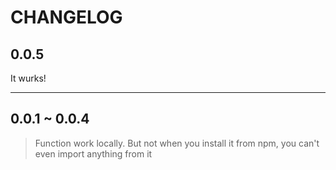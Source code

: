 # CHANGELOG

## 0.0.5

It wurks!

---

## 0.0.1 ~ 0.0.4

> Function work locally. But not when you install it from npm, you can't even import anything from it
